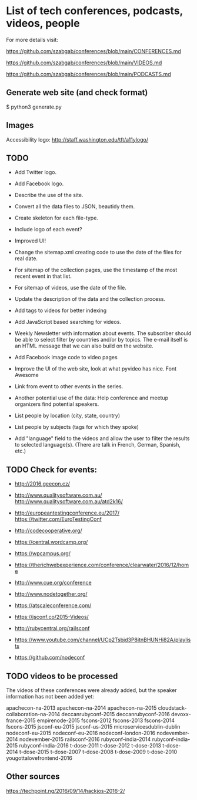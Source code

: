 List of tech conferences, podcasts, videos, people
==================================================

For more details visit:

https://github.com/szabgab/conferences/blob/main/CONFERENCES.md

https://github.com/szabgab/conferences/blob/main/VIDEOS.md

https://github.com/szabgab/conferences/blob/main/PODCASTS.md

Generate web site (and check format)
-----------------------------------

$ python3 generate.py

Images
---------
Accessibility logo: http://staff.washington.edu/tft/a11ylogo/

TODO
-----
* Add Twitter logo.
* Add Facebook logo.
* Describe the use of the site.

* Convert all the data files to JSON, beautidy them.
* Create skeleton for each file-type.


* Include logo of each event?
* Improved UI!

* Change the sitemap.xml creating code to use the date of the files for real date.
* For sitemap of the collection pages, use the timestamp of the most recent event in that list.
* For sitemap of videos, use the date of the file.

* Update the description of the data and the collection process.
* Add tags to videos for better indexing

* Add JavaScript based searching for videos.

* Weekly Newsletter with information about events.
  The subscriber should be able to select filter by countries and/or by topics.
  The e-mail itself is an HTML message that we can also build on the website.

* Add Facebook image code to video pages
* Improve the UI of the web site, look at what pyvideo has nice.
  Font Awesome
* Link from event to other events in the series.

* Another potential use of the data: Help conference and meetup organizers find potential speakers.
* List people by location (city, state, country)
* List people by subjects (tags for which they spoke)

* Add "language" field to the videos and allow the user to filter the results to selected language(s). (There are talk in French, German, Spanish, etc.)


TODO Check for events:
-------------
* http://2016.geecon.cz/
* http://www.qualitysoftware.com.au/ http://www.qualitysoftware.com.au/atd2k16/
* http://europeantestingconference.eu/2017/ https://twitter.com/EuroTestingConf
* http://codecooperative.org/
* https://central.wordcamp.org/
* https://wpcampus.org/
* https://therichwebexperience.com/conference/clearwater/2016/12/home
* http://www.cue.org/conference
* http://www.nodetogether.org/
* https://atscaleconference.com/
* https://jsconf.co/2015-Videos/
* http://rubycentral.org/railsconf

* https://www.youtube.com/channel/UCp2Tsbjd3P8itnBHUNHi82A/playlists
* https://github.com/nodeconf


TODO videos to be processed
----------------------------
The videos of these conferences were already added, but the speaker information
has not been added yet:

apachecon-na-2013
apachecon-na-2014
apachecon-na-2015
cloudstack-collaboration-na-2014
deccanrubyconf-2015
deccanrubyconf-2016
devoxx-france-2015
empirenode-2015
fscons-2012
fscons-2013
fscons-2014
fscons-2015
jsconf-eu-2015
jsconf-us-2015
microservicesdublin-dublin
nodeconf-eu-2015
nodeconf-eu-2016
nodeconf-london-2016
nodevember-2014
nodevember-2015
railsconf-2016
rubyconf-india-2014
rubyconf-india-2015
rubyconf-india-2016
t-dose-2011
t-dose-2012
t-dose-2013
t-dose-2014
t-dose-2015
t-dose-2007
t-dose-2008
t-dose-2009
t-dose-2010
yougottalovefrontend-2016


Other sources
------
https://techpoint.ng/2016/09/14/hackjos-2016-2/

